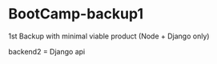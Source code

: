 # BootCamp-backup1
1st Backup with minimal viable product (Node + Django only)

backend2 = Django api
